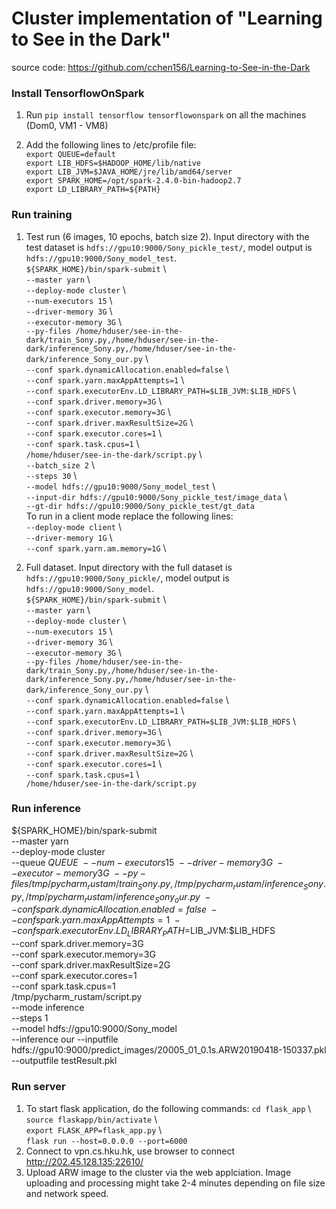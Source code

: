 # Cluster implementation of "Learning to See in the Dark"

source code: https://github.com/cchen156/Learning-to-See-in-the-Dark

### Install TensorflowOnSpark

1. Run `pip install tensorflow tensorflowonspark` on all the machines (Dom0, VM1 - VM8)

2. Add the following lines to /etc/profile file:  
   `export QUEUE=default`  
   `export LIB_HDFS=$HADOOP_HOME/lib/native`  
   `export LIB_JVM=$JAVA_HOME/jre/lib/amd64/server`  
   `export SPARK_HOME=/opt/spark-2.4.0-bin-hadoop2.7`  
   `export LD_LIBRARY_PATH=${PATH}`

### Run training

1. Test run (6 images, 10 epochs, batch size 2). Input directory with the test dataset is `hdfs://gpu10:9000/Sony_pickle_test/`,
   model output is `hdfs://gpu10:9000/Sony_model_test`.\
   `${SPARK_HOME}/bin/spark-submit` \\  
   `--master yarn` \\  
   `--deploy-mode cluster` \\  
   `--num-executors 15` \\  
   `--driver-memory 3G` \\  
   `--executor-memory 3G` \\  
   `--py-files /home/hduser/see-in-the-dark/train_Sony.py,/home/hduser/see-in-the-dark/inference_Sony.py,/home/hduser/see-in-the-dark/inference_Sony_our.py` \\  
   `--conf spark.dynamicAllocation.enabled=false` \\  
   `--conf spark.yarn.maxAppAttempts=1` \\  
   `--conf spark.executorEnv.LD_LIBRARY_PATH=$LIB_JVM:$LIB_HDFS` \\  
   `--conf spark.driver.memory=3G` \\  
   `--conf spark.executor.memory=3G` \\  
   `--conf spark.driver.maxResultSize=2G` \\  
   `--conf spark.executor.cores=1` \\  
   `--conf spark.task.cpus=1` \\  
   `/home/hduser/see-in-the-dark/script.py` \\  
   `--batch_size 2` \\  
   `--steps 30` \\  
   `--model hdfs://gpu10:9000/Sony_model_test` \\  
   `--input-dir hdfs://gpu10:9000/Sony_pickle_test/image_data` \\  
   `--gt-dir hdfs://gpu10:9000/Sony_pickle_test/gt_data`\
   To run in a client mode replace the following lines:  
   `--deploy-mode client` \\  
   `--driver-memory 1G` \\  
   `--conf spark.yarn.am.memory=1G` \\

2. Full dataset. Input directory with the full dataset is `hdfs://gpu10:9000/Sony_pickle/`,
   model output is `hdfs://gpu10:9000/Sony_model`.\
   `${SPARK_HOME}/bin/spark-submit` \\  
   `--master yarn` \\  
   `--deploy-mode cluster` \\  
   `--num-executors 15` \\  
   `--driver-memory 3G` \\  
   `--executor-memory 3G` \\  
   `--py-files /home/hduser/see-in-the-dark/train_Sony.py,/home/hduser/see-in-the-dark/inference_Sony.py,/home/hduser/see-in-the-dark/inference_Sony_our.py` \\  
   `--conf spark.dynamicAllocation.enabled=false` \\  
   `--conf spark.yarn.maxAppAttempts=1` \\  
   `--conf spark.executorEnv.LD_LIBRARY_PATH=$LIB_JVM:$LIB_HDFS` \\  
   `--conf spark.driver.memory=3G` \\  
   `--conf spark.executor.memory=3G` \\  
   `--conf spark.driver.maxResultSize=2G` \\  
   `--conf spark.executor.cores=1` \\  
   `--conf spark.task.cpus=1` \\  
   `/home/hduser/see-in-the-dark/script.py`

### Run inference

${SPARK_HOME}/bin/spark-submit \
--master yarn \
--deploy-mode cluster \
--queue ${QUEUE} \
--num-executors 15 \
--driver-memory 3G \
--executor-memory 3G \
--py-files /tmp/pycharm_rustam/train_Sony.py,/tmp/pycharm_rustam/inference_Sony.py,/tmp/pycharm_rustam/inference_Sony_our.py \
--conf spark.dynamicAllocation.enabled=false \
--conf spark.yarn.maxAppAttempts=1 \
--conf spark.executorEnv.LD_LIBRARY_PATH=$LIB_JVM:$LIB_HDFS \
--conf spark.driver.memory=3G \
--conf spark.executor.memory=3G \
--conf spark.driver.maxResultSize=2G \
--conf spark.executor.cores=1 \
--conf spark.task.cpus=1 \
/tmp/pycharm_rustam/script.py \
--mode inference \
--steps 1 \
--model hdfs://gpu10:9000/Sony_model \
--inference our
--inputfile hdfs://gpu10:9000/predict_images/20005_01_0.1s.ARW20190418-150337.pkl --outputfile testResult.pkl

### Run server

1. To start flask application, do the following commands:
   `cd flask_app` \\  
   `source flaskapp/bin/activate` \\  
   `export FLASK_APP=flask_app.py` \\  
   `flask run --host=0.0.0.0 --port=6000`
2. Connect to vpn.cs.hku.hk, use browser to connect http://202.45.128.135:22610/
3. Upload ARW image to the cluster via the web applciation. Image uploading and processing might take 2-4 minutes depending on file size and network speed.
